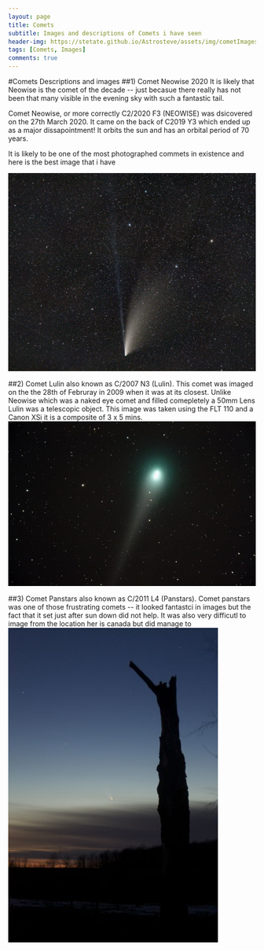```yaml
---
layout: page
title: Comets
subtitle: Images and descriptions of Comets i have seen
header-img: https://stetate.github.io/Astrosteve/assets/img/cometImages/neowise(22nd).jpg
tags: [Comets, Images]
comments: true
---
```

#Comets Descriptions and images 
##1) Comet Neowise 2020
It is likely that Neowise is the comet of the decade -- just becasue there really has not been that many visible in the evening sky with such a fantastic tail.

Comet Neowise, or more correctly C2/2020 F3 (NEOWISE) was dsicovered on the 27th March 2020. It came on the back of C2019 Y3 which ended up as a major dissapointment! It orbits the sun and has an orbital period of 70 years.

It is likely to be one of the most photographed commets in existence and here is the best image that i have

![image][neowise]


##2) Comet Lulin also known as C/2007 N3 (Lulin). 
This comet was imaged on the the 28th of Februray in 2009 when it was at its closest. Unlike Neowise which was a naked eye comet and filled comepletely a 50mm Lens Lulin was a telescopic object. 
This image was taken using the FLT 110 and a Canon XSi it is a composite of 3 x 5 mins.
![image][lulin]


##3) Comet Panstars also known as C/2011 L4 (Panstars).
Comet panstars was one of those frustrating comets -- it looked fantastci in images but the fact that it set just after sun down did not help. It was also very difficutl to image from the location her is canada but did manage to 
![image][panstars]







[neowise]:../../assets/img/cometImages/neowise(22nd).jpg
[lulin]:../../assets/img/cometImages/Lulin-JPG-completed.jpg
[panstars]:../../assets/img/cometImages/panstar_01.jpg